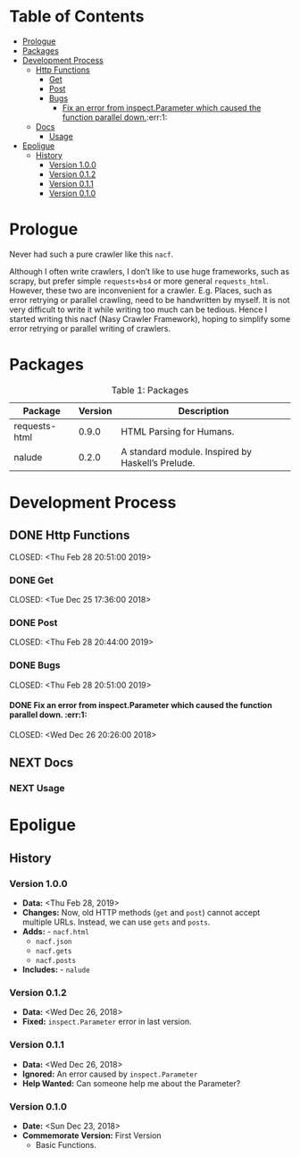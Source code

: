 # Table of Contents

-   [Prologue](#org6dc9402)
-   [Packages](#org37032fa)
-   [Development Process](#org1eb07f9)
    -   [Http Functions](#orgd862ea6)
        -   [Get](#orgb88fa50)
        -   [Post](#orgd091da7)
        -   [Bugs](#orga99911a)
            -   [Fix an error from inspect.Parameter which caused the function parallel down.](#orga7af803):err:1:
    -   [Docs](#orga5017d7)
        -   [Usage](#org21efc61)
-   [Epoligue](#org1e897d7)
    -   [History](#orgba8919d)
        -   [Version 1.0.0](#orgb21403b)
        -   [Version 0.1.2](#orgcd42135)
        -   [Version 0.1.1](#orgce6ff7d)
        -   [Version 0.1.0](#orgcc23226)



<a id="org6dc9402"></a>

# Prologue

Never had such a pure crawler like this `nacf`.

Although I often write crawlers, I don&rsquo;t like to use huge frameworks, such as scrapy, but prefer
simple `requests+bs4` or more general `requests_html`.  However, these two are inconvenient for a
crawler.  E.g. Places, such as error retrying or parallel crawling, need to be handwritten by
myself.  It is not very difficult to write it while writing too much can be tedious.  Hence I
started writing this nacf (Nasy Crawler Framework), hoping to simplify some error retrying or
parallel writing of crawlers.


<a id="org37032fa"></a>

# Packages

<table>
<caption class="t-above"><span class="table-number">Table 1:</span> Packages</caption>

<colgroup>
<col  class="org-left">

<col  class="org-right">

<col  class="org-left">
</colgroup>
<thead>
<tr>
<th scope="col" class="org-left">Package</th>
<th scope="col" class="org-right">Version</th>
<th scope="col" class="org-left">Description</th>
</tr>
</thead>

<tbody>
<tr>
<td class="org-left">requests-html</td>
<td class="org-right">0.9.0</td>
<td class="org-left">HTML Parsing for Humans.</td>
</tr>


<tr>
<td class="org-left">nalude</td>
<td class="org-right">0.2.0</td>
<td class="org-left">A standard module.  Inspired by Haskell&rsquo;s Prelude.</td>
</tr>
</tbody>
</table>


<a id="org1eb07f9"></a>

# Development Process


<a id="orgd862ea6"></a>

## DONE Http Functions

<p><span class="timestamp-wrapper"><span class="timestamp-kwd">CLOSED:</span> <span class="timestamp">&lt;Thu Feb 28 20:51:00 2019&gt;</span></span></p>


<a id="orgb88fa50"></a>

### DONE Get

<p><span class="timestamp-wrapper"><span class="timestamp-kwd">CLOSED:</span> <span class="timestamp">&lt;Tue Dec 25 17:36:00 2018&gt;</span></span></p>


<a id="orgd091da7"></a>

### DONE Post

<p><span class="timestamp-wrapper"><span class="timestamp-kwd">CLOSED:</span> <span class="timestamp">&lt;Thu Feb 28 20:44:00 2019&gt;</span></span></p>


<a id="orga99911a"></a>

### DONE Bugs

<p><span class="timestamp-wrapper"><span class="timestamp-kwd">CLOSED:</span> <span class="timestamp">&lt;Thu Feb 28 20:51:00 2019&gt;</span></span></p>


<a id="orga7af803"></a>

#### DONE Fix an error from inspect.Parameter which caused the function parallel down.     :err:1:

<p><span class="timestamp-wrapper"><span class="timestamp-kwd">CLOSED:</span> <span class="timestamp">&lt;Wed Dec 26 20:26:00 2018&gt;</span></span></p>


<a id="orga5017d7"></a>

## NEXT Docs


<a id="org21efc61"></a>

### NEXT Usage


<a id="org1e897d7"></a>

# Epoligue


<a id="orgba8919d"></a>

## History


<a id="orgb21403b"></a>

### Version 1.0.0

-   **Data:** <span class="timestamp-wrapper"><span class="timestamp">&lt;Thu Feb 28, 2019&gt;</span></span>
-   **Changes:** Now, old HTTP methods (`get` and `post`) cannot accept multiple URLs. Instead, we can use `gets` and `posts`.
-   **Adds:** -   `nacf.html`
    -   `nacf.json`
    -   `nacf.gets`
    -   `nacf.posts`
-   **Includes:** -   `nalude`


<a id="orgcd42135"></a>

### Version 0.1.2

-   **Data:** <span class="timestamp-wrapper"><span class="timestamp">&lt;Wed Dec 26, 2018&gt;</span></span>
-   **Fixed:** `inspect.Parameter` error in last version.


<a id="orgce6ff7d"></a>

### Version 0.1.1

-   **Data:** <span class="timestamp-wrapper"><span class="timestamp">&lt;Wed Dec 26, 2018&gt;</span></span>
-   **Ignored:** An error caused by `inspect.Parameter`
-   **Help Wanted:** Can someone help me about the Parameter?


<a id="orgcc23226"></a>

### Version 0.1.0

-   **Date:** <span class="timestamp-wrapper"><span class="timestamp">&lt;Sun Dec 23, 2018&gt;</span></span>
-   **Commemorate Version:** First Version
    -   Basic Functions.

